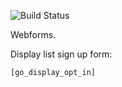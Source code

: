 ![Build Status](https://github.com/GospelAmbition/gospel-ambition-webforms/actions/workflows/ci.yml/badge.svg?branch=master)


Webforms.


Display list sign up form:
```
[go_display_opt_in]
```
